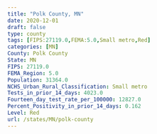 ```yaml
---
title: "Polk County, MN"
date: 2020-12-01
draft: false
type: county
tags: [FIPS:27119.0,FEMA:5.0,Small metro,Red]
categories: [MN]
County: Polk County
State: MN
FIPS: 27119.0
FEMA_Region: 5.0
Population: 31364.0
NCHS_Urban_Rural_Classification: Small metro
Tests_in_prior_14_days: 4023.0
Fourteen_day_test_rate_per_100000: 12827.0
Percent_Positivity_in_prior_14_days: 0.162
Level: Red
url: /states/MN/polk-county
---
```



